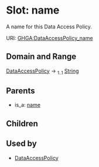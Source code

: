 
# Slot: name


A name for this Data Access Policy.

URI: [GHGA:DataAccessPolicy_name](https://w3id.org/GHGA/DataAccessPolicy_name)


## Domain and Range

[DataAccessPolicy](DataAccessPolicy.md) &#8594;  <sub>1..1</sub> [String](types/String.md)

## Parents

 *  is_a: [name](name.md)

## Children


## Used by

 * [DataAccessPolicy](DataAccessPolicy.md)
